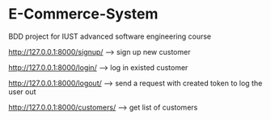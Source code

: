 # E-Commerce-System
BDD project for IUST advanced software engineering course

http://127.0.0.1:8000/signup/ --> sign up new customer

http://127.0.0.1:8000/login/ --> log in existed customer

http://127.0.0.1:8000/logout/ --> send a request with created token to log the user out

http://127.0.0.1:8000/customers/ --> get list of customers
